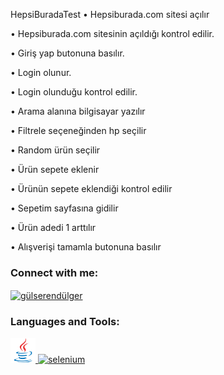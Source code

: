 HepsiBuradaTest
• Hepsiburada.com sitesi açılır

• Hepsiburada.com sitesinin açıldığı kontrol edilir.

• Giriş yap butonuna basılır.

• Login olunur.

• Login olunduğu kontrol edilir.

• Arama alanına bilgisayar yazılır

• Filtrele seçeneğinden hp seçilir

• Random ürün seçilir

• Ürün sepete eklenir

• Ürünün sepete eklendiği kontrol edilir

• Sepetim sayfasına gidilir

• Ürün adedi 1 arttılır

• Alışverişi tamamla butonuna basılır



<h3 align="left">Connect with me:</h3>
<p align="left">
<a href="https://linkedin.com/in/gülserendülger" target="blank"><img align="center" src="https://raw.githubusercontent.com/rahuldkjain/github-profile-readme-generator/master/src/images/icons/Social/linked-in-alt.svg" alt="gülserendülger" height="30" width="40" /></a>
</p>

<h3 align="left">Languages and Tools:</h3>
<p align="left"> <a href="https://www.java.com" target="_blank" rel="noreferrer"> <img src="https://raw.githubusercontent.com/devicons/devicon/master/icons/java/java-original.svg" alt="java" width="40" height="40"/> </a> <a href="https://www.selenium.dev" target="_blank" rel="noreferrer"> <img src="https://raw.githubusercontent.com/detain/svg-logos/780f25886640cef088af994181646db2f6b1a3f8/svg/selenium-logo.svg" alt="selenium" width="40" height="40"/> </a> </p>


